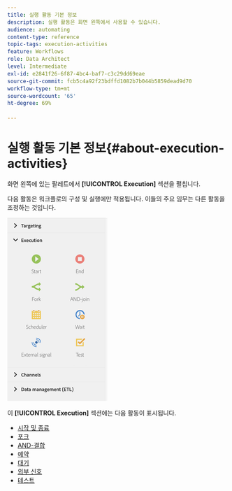```yaml
---
title: 실행 활동 기본 정보
description: 실행 활동은 화면 왼쪽에서 사용할 수 있습니다.
audience: automating
content-type: reference
topic-tags: execution-activities
feature: Workflows
role: Data Architect
level: Intermediate
exl-id: e2841f26-6f87-4bc4-baf7-c3c29dd69eae
source-git-commit: fcb5c4a92f23bdffd1082b7b044b5859dead9d70
workflow-type: tm+mt
source-wordcount: '65'
ht-degree: 69%

---
```


# 실행 활동 기본 정보{#about-execution-activities}

화면 왼쪽에 있는 팔레트에서 **[!UICONTROL Execution]** 섹션을 펼칩니다.

다음 활동은 워크플로의 구성 및 실행에만 적용됩니다. 이들의 주요 임무는 다른 활동을 조정하는 것입니다.

![](assets/wkf_execution_activities.png)

이 **[!UICONTROL Execution]** 섹션에는 다음 활동이 표시됩니다.

* [시작 및 종료](../../automating/using/start-and-end.md)
* [포크](../../automating/using/fork.md)
* [AND-결합](../../automating/using/and-join.md)
* [예약](../../automating/using/scheduler.md)
* [대기](../../automating/using/wait.md)
* [외부 신호](../../automating/using/external-signal.md)
* [테스트](../../automating/using/test.md)
